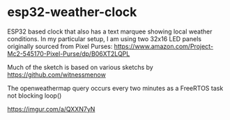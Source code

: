 # esp32-weather-clock
ESP32 based clock that also has a text marquee showing local weather conditions.  In my particular setup, I am using two 32x16 LED panels originally sourced from Pixel Purses: https://www.amazon.com/Project-Mc2-545170-Pixel-Purse/dp/B06XT2LQPL

Much of the sketch is based on various sketchs by https://github.com/witnessmenow

The openweathermap query occurs every two minutes as a FreeRTOS task not blocking loop()

https://imgur.com/a/QXXN7yN
